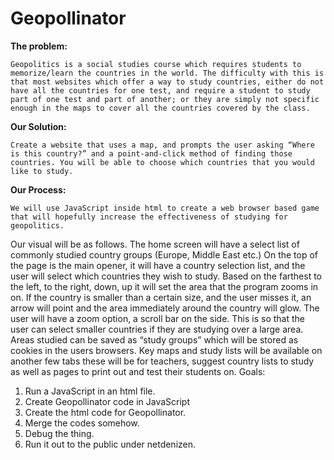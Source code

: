 Geopollinator
=============

**The problem:**

 	Geopolitics is a social studies course which requires students to memorize/learn the countries in the world. The difficulty with this is that most websites which offer a way to study countries, either do not have all the countries for one test, and require a student to study part of one test and part of another; or they are simply not specific enough in the maps to cover all the countries covered by the class.
**Our Solution:**

	Create a website that uses a map, and prompts the user asking “Where is this country?” and a point-and-click method of finding those countries. You will be able to choose which countries that you would like to study. 

**Our Process:**

	We will use JavaScript inside html to create a web browser based game that will hopefully increase the effectiveness of studying for geopolitics.
Our visual will be as follows. The home screen will have a select list of commonly studied country groups (Europe, Middle East etc.) On the top of the page is the main opener, it will have a country selection list, and the user will select which countries they wish to study. Based on the farthest to the left, to the right, down, up it will set the area that the program zooms in on. If the country is smaller than a certain size, and the user misses it, an arrow will point and the area immediately around the country will glow. The user will have a zoom option, a scroll bar on the side. This is so that the user can select smaller countries if they are studying over a large area. Areas studied can be saved as “study groups” which will be stored as cookies in the users browsers. Key maps and study lists will be available on another few tabs these will be for teachers, suggest country lists to study as well as pages to print out and test their students on.
Goals:
1. Run a JavaScript in an html file.
2.  Create Geopollinator code in JavaScript
3. Create the html code for Geopollinator.
4. Merge the codes somehow.
5. Debug the thing.
6. Run it out to the public under netdenizen.